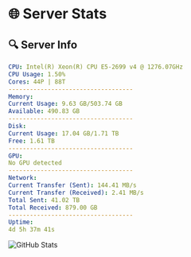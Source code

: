 # 🌐 Server Stats
## 🔍 Server Info
```yaml
CPU: Intel(R) Xeon(R) CPU E5-2699 v4 @ 1276.07GHz
CPU Usage: 1.50%
Cores: 44P | 88T
-----------------------------------
Memory:
Current Usage: 9.63 GB/503.74 GB
Available: 490.83 GB
-----------------------------------
Disk:
Current Usage: 17.04 GB/1.71 TB
Free: 1.61 TB
-----------------------------------
GPU:
No GPU detected
-----------------------------------
Network:
Current Transfer (Sent): 144.41 MB/s
Current Transfer (Received): 2.41 MB/s
Total Sent: 41.02 TB
Total Received: 879.00 GB
-----------------------------------
Uptime:
4d 5h 37m 41s
```
![GitHub Stats](https://img.shields.io/badge/Updated-2025-02-12_04:20:59-blue)